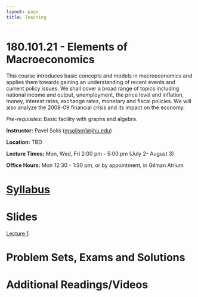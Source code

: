 ```yaml
---
layout: page
title: Teaching
---
```



# 180.101.21 - Elements of Macroeconomics

This course introduces basic concepts and models in macroeconomics and applies them towards gaining an understanding of 
recent events and current policy issues. We shall cover a broad range of topics including national income and output, 
unemployment, the price level and inflation, money, interest rates, exchange rates, monetary and fiscal policies. 
We will also analyze the 2008-09 financial crisis and its impact on the economy. 

*Pre-requisites:* Basic facility with graphs and algebra. 

**Instructor:** Pavel Solís (<msolism1@jhu.edu>)

**Location:** TBD

**Lecture Times:** Mon, Wed, Fri    2:00 pm - 5:00 pm     (July 2- August 3)

**Office Hours:** Mon 12:30 - 1:30 pm, or by appointment, in Gilman Atrium

# [Syllabus](/files/teaching/Syllabus101.pdf)

# Slides

[Lecture 1](/files/teaching/Slides101_01.pdf)

# Problem Sets, Exams and Solutions

# Additional Readings/Videos
